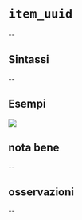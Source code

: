 # `item_uuid`

--

## Sintassi

--

## Esempi

![](/img/variabili/item_uuid/item_uuid1.png)

## nota bene

--

## osservazioni

--
